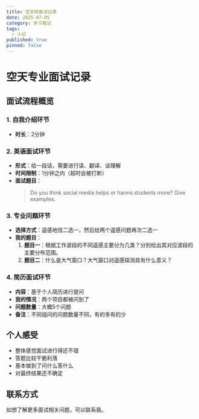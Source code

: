 ```yaml
---
title: 空天院面试记录
date: 2025-07-05
category: 学习笔记
tags:
  - 小记
published: true
pinned: false
---
```

# 空天专业面试记录

## 面试流程概览

### 1. 自我介绍环节
- **时长**：2分钟

### 2. 英语面试环节
- **形式**：给一段话，需要进行读、翻译、谈理解
- **时间限制**：1分钟之内（超时会被打断）
- **面试题目**：
  > Do you think social media helps or harms students more? Give examples.

### 3. 专业问题环节
- **选择方式**：遥感地信二选一，然后给两个遥感问题再次二选一
- **我的题目**：
  1. **题目一**：根据工作波段的不同遥感主要分为几类？分别给出其对应波段的主要分布范围。
  2. **题目二**：什么是大气窗口？大气窗口对遥感探测具有什么意义？

### 4. 简历面试环节
- **内容**：基于个人简历进行提问
- **我的情况**：两个项目都被问到了
- **问题数量**：大概5个问题
- **备注**：不同组问的问题数量不同，有的多有的少

## 个人感受

- 整体感觉面试进行得还不错
- 答题比较干脆利落
- 基本做到了问什么答什么
- 对最终结果还不确定

## 联系方式

如想了解更多面试相关问题，可以联系我。